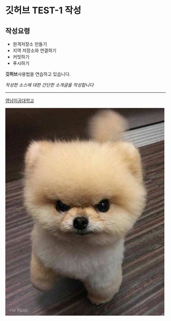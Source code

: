 # 깃허브 TEST-1 작성
## 작성요령

- 원격저장소 만들기
- 지역 저장소와 연결하기
- 커밋하기
- 푸시하기

**깃허브**사용법을 연습하고 있습니다.

*작성한 소스에 대한 간단한 소개글을 작성합니다*

---
[영남이공대학교](https://ync.ac.kr/kor/Main.do)

![프로필 이미지](./123123123.jpg)
